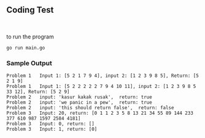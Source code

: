 ## Coding Test

&nbsp;

to run the program

    go run main.go

### Sample Output

```
Problem 1   Input 1: [5 2 1 7 9 4], input 2: [1 2 3 9 8 5], Return: [5 2 1 9]
Problem 1   Input 1: [5 2 2 2 2 2 7 9 4 10 11], input 2: [1 2 3 9 8 5 33 12], Return: [5 2 9]
Problem 2   input: 'kasur kakak rusak',  return: true
Problem 2   input: 'we panic in a pew',  return: true
Problem 2   input: 'this should return false',  return: false
Problem 3   Input: 20, return: [0 1 1 2 3 5 8 13 21 34 55 89 144 233 377 610 987 1597 2584 4181]
Problem 3   Input: 0, return: []
Problem 3   Input: 1, return: [0]
```
